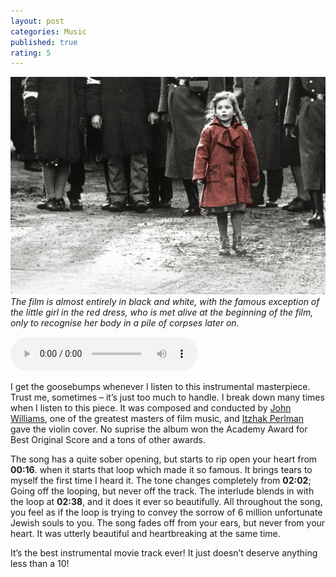 ```yaml
---
layout: post
categories: Music
published: true
rating: 5
---
```

<!-- How to embed audio (see this : https://www.makeuseof.com/tag/embed-mp3-player-website/) 
    
    How to embed audio from onedrive (see this : https://stackoverflow.com/questions/64590120/how-can-i-directly-embed-audio-that-i-have-uploaded-to-onedrive-into-html-using)
 -->

![alt text](../asset/images/schindler-list.jpg)
*The film is almost entirely in black and white, with the famous exception of the little girl in the red dress, who is met alive at the beginning of the film, only to recognise her body in a pile of corpses later on.*

<audio controls><source src="https://onedrive.live.com/download?cid=D34890CD5DE3F34B&resid=D34890CD5DE3F34B%215929&authkey=AA2A5cMw24GsKfE" type="audio/mpeg">Your browser does not support the audio tag.</audio>

I get the goosebumps whenever I listen to this instrumental masterpiece. Trust me, sometimes – it’s just too much to handle. I break down many times when I listen to this piece. It was composed and conducted by [John Williams](https://en.wikipedia.org/wiki/John_Williams), one of the greatest masters of film music, and [Itzhak Perlman](https://en.wikipedia.org/wiki/Itzhak_Perlman) gave the violin cover. No suprise the album won the Academy Award for Best Original Score and a tons of other awards.

The song has a quite sober opening, but starts to rip open your heart from **00:16**. when it starts that loop which made it so famous. It brings tears to myself the first time I heard it. The tone changes completely  from **02:02**; Going off the looping, but never off the track. The interlude blends in with the loop at **02:38**, and it does it ever so beautifully. All throughout the song, you feel as if the loop is trying to convey the sorrow of 6 million unfortunate Jewish souls to you. The song fades off from your ears, but never from your heart. It was utterly beautiful and heartbreaking at the same time. 

It’s the best instrumental movie track ever! It just doesn’t deserve anything less than a 10! 
